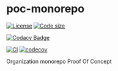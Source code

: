 # poc-monorepo

[![License](https://img.shields.io/github/license/php-jsonrpc/poc-monorepo.svg)](https://github.com/php-jsonrpc/poc-monorepo)
[![Code size](https://img.shields.io/github/languages/code-size/php-jsonrpc/poc-monorepo.svg)](https://github.com/php-jsonrpc/poc-monorepo)

[![Codacy Badge](https://app.codacy.com/project/badge/Grade/87f3e4f461634407b8d1cd1a6a3425c1)](https://app.codacy.com/gh/php-jsonrpc/poc-monorepo/dashboard?utm_source=gh\&utm_medium=referral\&utm_content=\&utm_campaign=Badge_grade)

[![CI](https://github.com/php-jsonrpc/poc-monorepo/actions/workflows/CI.yaml/badge.svg?branch=develop)](https://github.com/php-jsonrpc/poc-monorepo/actions/workflows/CI.yaml)
[![codecov](https://codecov.io/gh/php-jsonrpc/poc-monorepo/branch/develop/graph/badge.svg?token=IW6HXQN6U8)](https://codecov.io/gh/php-jsonrpc/poc-monorepo)

Organization monorepo Proof Of Concept
